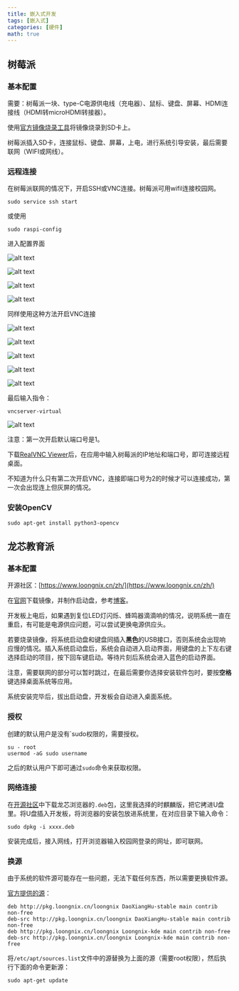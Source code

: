 ```yaml
---
title: 嵌入式开发
tags: [嵌入式]
categories: [硬件]
math: true
---
```




## 树莓派

### 基本配置

需要：树莓派一块、type-C电源供电线（充电器）、鼠标、键盘、屏幕、HDMI连接线（HDMI转microHDMI转接器）。

使用[官方镜像烧录工具](https://www.raspberrypi.com/software/)将镜像烧录到SD卡上。

树莓派插入SD卡，连接鼠标、键盘、屏幕，上电，进行系统引导安装，最后需要联网（WIFI或网线）。

### 远程连接

在树莓派联网的情况下，开启SSH或VNC连接。树莓派可用wifil连接校园网。

```Shell
sudo service ssh start
```

或使用

```
sudo raspi-config
```
进入配置界面

![alt text](../images/Embedded/image.png)

![alt text](../images/Embedded/image-2.png)

![alt text](../images/Embedded/image-3.png)

![alt text](../images/Embedded/image-4.png)


同样使用这种方法开启VNC连接

![alt text](../images/Embedded/image-5.png)

![alt text](../images/Embedded/image-6.png)

![alt text](../images/Embedded/image-7.png)

![alt text](../images/Embedded/image-8.png)

![alt text](../images/Embedded/image-9.png)

最后输入指令：

```Shell
vncserver-virtual
```
![alt text](../images/Embedded/image-10.png)

注意：第一次开启默认端口号是1。

下载[RealVNC Viewer](https://www.realvnc.com/en/connect/download/vnc/)后，在应用中输入树莓派的IP地址和端口号，即可连接远程桌面。

不知道为什么只有第二次开启VNC，连接即端口号为2的时候才可以连接成功，第一次会出现连上但灰屏的情况。

### 安装OpenCV

```Shell
sudo apt-get install python3-opencv
```

## 龙芯教育派

### 基本配置

开源社区：[https://www.loongnix.cn/zh/](https://www.loongnix.cn/zh/)

在[官网](https://www.loongnix.cn/zh/loongnix/)下载镜像，并制作启动盘，参考[博客](https://blog.csdn.net/lurenjia1256/article/details/125116751)。

开发板上电后，如果遇到复位LED灯闪烁、蜂鸣器滴滴响的情况，说明系统一直在重启，有可能是电源供应问题，可以尝试更换电源供应头。

若要烧录镜像，将系统启动盘和键盘同插入**黑色**的USB接口，否则系统会出现响应慢的情况。插入系统启动盘后，系统会自动进入启动界面，用键盘的上下左右键选择启动的项目，按下回车键启动。等待片刻后系统会进入蓝色的启动界面。

注意，需要联网的部分可以暂时跳过，在最后需要你选择安装软件包时，要按**空格**键选择桌面系统等应用。

系统安装完毕后，拔出启动盘，开发板会自动进入桌面系统。

### 授权

创建的默认用户是没有`sudo权限的，需要授权。

```Shell
su - root
usermod -aG sudo username
```

之后的默认用户下即可通过`sudo`命令来获取权限。

### 网络连接

在[开源社区](https://www.loongnix.cn/zh/api/lbrowser/)中下载龙芯浏览器的`.deb`包，这里我选择的时麒麟版，把它拷进U盘里。将U盘插入开发板，将浏览器的安装包放进系统里，在对应目录下输入命令：

```Shell
sudo dpkg -i xxxx.deb
```

安装完成后，接入网线，打开浏览器输入校园网登录的网址，即可联网。

### 换源

由于系统的软件源可能存在一些问题，无法下载任何东西，所以需要更换软件源。

[官方提供的源](https://docs.loongnix.cn/loongnix/lnd-20/loongarch64/Installation_Guide/01.%E5%BF%AB%E9%80%9F%E5%85%A5%E9%97%A8.html)：

```Shell
deb http://pkg.loongnix.cn/loongnix DaoXiangHu-stable main contrib non-free
deb-src http://pkg.loongnix.cn/loongnix DaoXiangHu-stable main contrib non-free
deb http://pkg.loongnix.cn/loongnix Loongnix-kde main contrib non-free
deb-src http://pkg.loongnix.cn/loongnix Loongnix-kde main contrib non-free
```

将`/etc/apt/sources.list`文件中的源替换为上面的源（需要root权限），然后执行下面的命令更新源：

```Shell
sudo apt-get update
```

